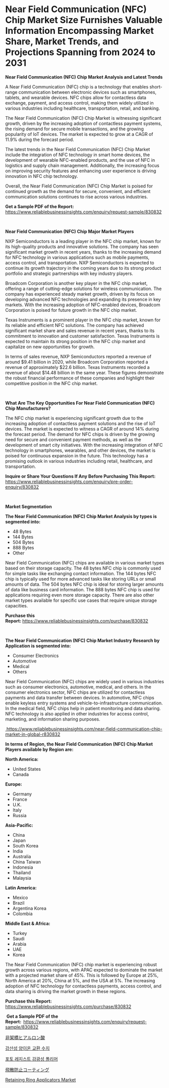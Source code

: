 <p><h1>Near Field Communication (NFC) Chip Market Size Furnishes Valuable Information Encompassing Market Share, Market Trends, and Projections Spanning from 2024 to 2031</h1></p><p><strong>Near Field Communication (NFC) Chip Market Analysis and Latest Trends</strong></p>
<p><p>A Near Field Communication (NFC) chip is a technology that enables short-range communication between electronic devices such as smartphones, tablets, and wearable devices. NFC chips allow for contactless data exchange, payment, and access control, making them widely utilized in various industries including healthcare, transportation, retail, and banking.</p><p>The Near Field Communication (NFC) Chip Market is witnessing significant growth, driven by the increasing adoption of contactless payment systems, the rising demand for secure mobile transactions, and the growing popularity of IoT devices. The market is expected to grow at a CAGR of 11.9% during the forecast period.</p><p>The latest trends in the Near Field Communication (NFC) Chip Market include the integration of NFC technology in smart home devices, the development of wearable NFC-enabled products, and the use of NFC in logistics and supply chain management. Additionally, the increasing focus on improving security features and enhancing user experience is driving innovation in NFC chip technology.</p><p>Overall, the Near Field Communication (NFC) Chip Market is poised for continued growth as the demand for secure, convenient, and efficient communication solutions continues to rise across various industries.</p></p>
<p><strong>Get a Sample PDF of the Report:&nbsp;</strong> <a href="https://www.reliablebusinessinsights.com/enquiry/request-sample/830832">https://www.reliablebusinessinsights.com/enquiry/request-sample/830832</a></p>
<p>&nbsp;</p>
<p><strong>Near Field Communication (NFC) Chip Major Market Players</strong></p>
<p><p>NXP Semiconductors is a leading player in the NFC chip market, known for its high-quality products and innovative solutions. The company has seen significant market growth in recent years, thanks to the increasing demand for NFC technology in various applications such as mobile payments, access control, and transportation. NXP Semiconductors is expected to continue its growth trajectory in the coming years due to its strong product portfolio and strategic partnerships with key industry players.</p><p>Broadcom Corporation is another key player in the NFC chip market, offering a range of cutting-edge solutions for wireless communication. The company has experienced steady market growth, driven by its focus on developing advanced NFC technologies and expanding its presence in key markets. With the increasing adoption of NFC-enabled devices, Broadcom Corporation is poised for future growth in the NFC chip market.</p><p>Texas Instruments is a prominent player in the NFC chip market, known for its reliable and efficient NFC solutions. The company has achieved significant market share and sales revenue in recent years, thanks to its commitment to innovation and customer satisfaction. Texas Instruments is expected to maintain its strong position in the NFC chip market and capitalize on new opportunities for growth.</p><p>In terms of sales revenue, NXP Semiconductors reported a revenue of around $9.41 billion in 2020, while Broadcom Corporation reported a revenue of approximately $22.6 billion. Texas Instruments recorded a revenue of about $14.48 billion in the same year. These figures demonstrate the robust financial performance of these companies and highlight their competitive position in the NFC chip market.</p></p>
<p>&nbsp;</p>
<p><strong>What Are The Key Opportunities For Near Field Communication (NFC) Chip Manufacturers?</strong></p>
<p><p>The NFC chip market is experiencing significant growth due to the increasing adoption of contactless payment solutions and the rise of IoT devices. The market is expected to witness a CAGR of around 14% during the forecast period. The demand for NFC chips is driven by the growing need for secure and convenient payment methods, as well as the development of smart city initiatives. With the increasing integration of NFC technology in smartphones, wearables, and other devices, the market is poised for continuous expansion in the future. This technology has a promising outlook in various industries including retail, healthcare, and transportation.</p></p>
<p><strong>Inquire or Share Your Questions If Any Before Purchasing This Report:</strong> <a href="https://www.reliablebusinessinsights.com/enquiry/pre-order-enquiry/830832">https://www.reliablebusinessinsights.com/enquiry/pre-order-enquiry/830832</a></p>
<p>&nbsp;</p>
<p><strong>Market Segmentation</strong></p>
<p><strong>The Near Field Communication (NFC) Chip Market Analysis by types is segmented into:</strong></p>
<p><ul><li>48 Bytes</li><li>144 Bytes</li><li>504 Bytes</li><li>888 Bytes</li><li>Other</li></ul></p>
<p><p>Near Field Communication (NFC) chips are available in various market types based on their storage capacity. The 48 bytes NFC chip is commonly used for simple tasks like exchanging contact information. The 144 bytes NFC chip is typically used for more advanced tasks like storing URLs or small amounts of data. The 504 bytes NFC chip is ideal for storing larger amounts of data like business card information. The 888 bytes NFC chip is used for applications requiring even more storage capacity. There are also other market types available for specific use cases that require unique storage capacities.</p></p>
<p><strong>Purchase this Report:&nbsp;</strong><a href="https://www.reliablebusinessinsights.com/purchase/830832">https://www.reliablebusinessinsights.com/purchase/830832</a></p>
<p>&nbsp;</p>
<p><strong>The Near Field Communication (NFC) Chip Market Industry Research by Application is segmented into:</strong></p>
<p><ul><li>Consumer Electronics</li><li>Automotive</li><li>Medical</li><li>Others</li></ul></p>
<p><p>Near Field Communication (NFC) chips are widely used in various industries such as consumer electronics, automotive, medical, and others. In the consumer electronics sector, NFC chips are utilized for contactless payments and data transfer between devices. In automotive, NFC chips enable keyless entry systems and vehicle-to-infrastructure communication. In the medical field, NFC chips help in patient monitoring and data sharing. NFC technology is also applied in other industries for access control, marketing, and information sharing purposes.</p></p>
<p><a href="https://www.reliablebusinessinsights.com/near-field-communication-chip-market-in-global-r830832">&nbsp;https://www.reliablebusinessinsights.com/near-field-communication-chip-market-in-global-r830832</a></p>
<p><strong>In terms of Region, the Near Field Communication (NFC) Chip Market Players available by Region are:</strong></p>
<p>
    <p> <strong> North America: </strong>
        <ul>
            <li>United States</li>
            <li>Canada</li>
        </ul>
        </p> 
    <p> <strong> Europe: </strong>
        <ul>
            <li>Germany</li>
            <li>France</li>
            <li>U.K.</li>
            <li>Italy</li>
            <li>Russia</li>
        </ul>
        </p> 
    <p> <strong> Asia-Pacific: </strong>
        <ul>
            <li>China</li>
            <li>Japan</li>
            <li>South Korea</li>
            <li>India</li>
            <li>Australia</li>
            <li>China Taiwan</li>
            <li>Indonesia</li>
            <li>Thailand</li>
            <li>Malaysia</li>
        </ul>
        </p> 
    <p> <strong> Latin America: </strong>
        <ul>
            <li>Mexico</li>
            <li>Brazil</li>
            <li>Argentina Korea</li>
            <li>Colombia</li>
        </ul>
        </p> 
    <p> <strong> Middle East & Africa: </strong>
        <ul>
            <li>Turkey</li>
            <li>Saudi</li>
            <li>Arabia</li>
            <li>UAE</li>
            <li>Korea</li>
        </ul>
    </p>
    </p>
<p><p>The Near Field Communication (NFC) chip market is experiencing robust growth across various regions, with APAC expected to dominate the market with a projected market share of 45%. This is followed by Europe at 25%, North America at 20%, China at 5%, and the USA at 5%. The increasing adoption of NFC technology for contactless payments, access control, and data sharing is driving the market growth in these regions.</p></p>
<p><strong>Purchase this Report: </strong><a href="https://www.reliablebusinessinsights.com/purchase/830832">https://www.reliablebusinessinsights.com/purchase/830832</a></p>
<p>&nbsp;<strong>Get a Sample PDF of the Report:&nbsp;&nbsp;</strong><a href="https://www.reliablebusinessinsights.com/enquiry/request-sample/830832">https://www.reliablebusinessinsights.com/enquiry/request-sample/830832</a></p>
<p><strong></strong></p>
<p><p><a href="https://github.com/KaliMetz2023/Market-Research-Report-List-1/blob/main/8787845104499.md">非架橋ヒアルロン酸</a></p><p><a href="https://github.com/xvz497517413/Market-Research-Report-List-2/blob/main/903312998006.md">강산성 양이온 교환 수지</a></p><p><a href="https://github.com/vskv4779xr1/Market-Research-Report-List-2/blob/main/145191098007.md">포토 레지스트 감광성 폴리머</a></p><p><a href="https://github.com/JoanaNitzsche/Market-Research-Report-List-1/blob/main/5885114104498.md">飛散防止コーティング</a></p><p><a href="https://github.com/redneck06/Market-Research-Report-List-3/blob/main/retaining-ring-applicators-market.md">Retaining Ring Applicators Market</a></p></p>